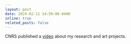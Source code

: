 ```yaml
---
layout: post
date: 2024-02-11 14:59:00-0400
inline: true
related_posts: false
---
```


CNRS published a [video](https://www.youtube.com/watch?v=doscNjVyznw) about my research and art projects.
